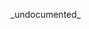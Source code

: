 <p class="b30" markdown="1">
_undocumented_
</p>
<pre data-ace="readonly" style="width:100%;"></pre>